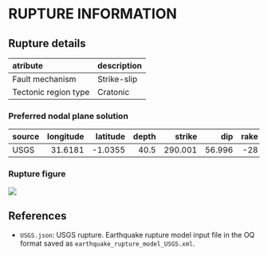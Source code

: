 # RUPTURE INFORMATION
    
## Rupture details

| atribute             | description   |
|:---------------------|:--------------|
| Fault mechanism       | Strike-slip   |
| Tectonic region type | Cratonic      |

### Preferred nodal plane solution

| source   |   longitude |   latitude |   depth |   strike |    dip |   rake |   mag |
|:---------|------------:|-----------:|--------:|---------:|-------:|-------:|------:|
| USGS     |     31.6181 |    -1.0355 |    40.5 |  290.001 | 56.996 |    -28 |  5.88 |

### Rupture figure

![](earthquake_ruptures.png)

## References

- `USGS.json`: USGS rupture. Earthquake rupture model input file in the OQ format saved as `earthquake_rupture_model_USGS.xml`.
